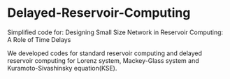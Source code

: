 # Delayed-Reservoir-Computing
Simplified code for: Designing Small Size Network in Reservoir Computing: A Role of Time Delays

We developed codes for standard reservoir computing and delayed reservoir computing for Lorenz system, Mackey-Glass system and Kuramoto-Sivashinsky equation(KSE).
